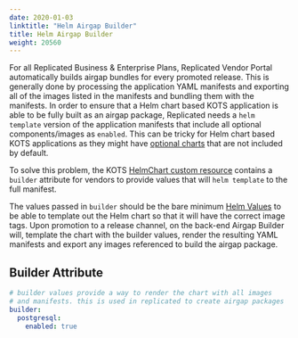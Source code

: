 ```yaml
---
date: 2020-01-03
linktitle: "Helm Airgap Builder"
title: Helm Airgap Builder
weight: 20560
---
```


For all Replicated Business & Enterprise Plans, Replicated Vendor Portal automatically builds airgap bundles for every promoted release. This is generally done by processing the application YAML manifests and exporting all of the images listed in the manifests and bundling them with the manifests. In order to ensure that a Helm chart based KOTS application is able to be fully built as an airgap package, Replicated needs a `helm template` version of the application manifests that include all optional components/images as `enabled`. This can be tricky for Helm chart based KOTS applications as they might have [optional charts](/vendor/helm/optional-charts) that are not included by default.

To solve this problem, the KOTS [HelmChart custom resource](/reference/v1beta1/helmchart/) contains a `builder` attribute for vendors to provide values that will `helm template` to the full manifest.

The values passed in `builder` should be the bare minimum [Helm Values](https://helm.sh/docs/chart_template_guide/values_files/) to be able to template out the Helm chart so that it will have the correct image tags. Upon promotion to a release channel, on the back-end Airgap Builder will, template the chart with the builder values, render the resulting YAML manifests and export any images referenced to build the airgap package. 

## Builder Attribute
```yaml
# builder values provide a way to render the chart with all images
# and manifests. this is used in replicated to create airgap packages
builder:
  postgresql:
    enabled: true
```
